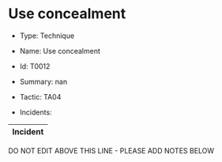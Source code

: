 # Use concealment

* Type: Technique

* Name: Use concealment

* Id: T0012

* Summary: nan

* Tactic: TA04

* Incidents:

| Incident |
| --------- |

DO NOT EDIT ABOVE THIS LINE - PLEASE ADD NOTES BELOW